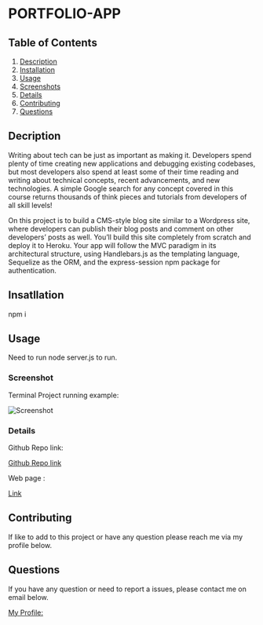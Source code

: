# PORTFOLIO-APP

## Table of Contents

1.  [Description](#description)
1.  [Installation](#installation)
1.  [Usage](#usage)
1.  [Screenshots](#screenshots)
1.  [Details](#details)
1.  [Contributing](#contributing)
1.  [Questions](#questions)

## Decription

Writing about tech can be just as important as making it. Developers spend plenty of time creating new applications and debugging existing codebases, but most developers also spend at least some of their time reading and writing about technical concepts, recent advancements, and new technologies. A simple Google search for any concept covered in this course returns thousands of think pieces and tutorials from developers of all skill levels!

On this project is to build a CMS-style blog site similar to a Wordpress site, where developers can publish their blog posts and comment on other developers’ posts as well. You’ll build this site completely from scratch and deploy it to Heroku. Your app will follow the MVC paradigm in its architectural structure, using Handlebars.js as the templating language, Sequelize as the ORM, and the express-session npm package for authentication.

## Insatllation

npm i

## Usage

Need to run node server.js to run.

### Screenshot

Terminal Project running example:

![Screenshot](./images/blog.png)

### Details

Github Repo link:

[Github Repo link](https://github.com/eloy522752868/portfolio-react)

Web page :

[Link](https://eloy522752868.github.io/portfolio-react/)

## Contributing

If like to add to this project or have any question please reach me via my profile below.

## Questions

If you have any question or need to report a issues, please contact me on email below.

[My Profile:](https://github.com/eloy522752868)
